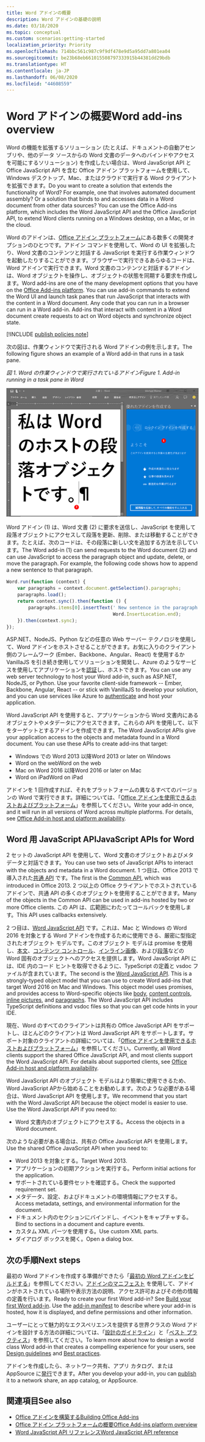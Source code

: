 ```yaml
---
title: Word アドインの概要
description: Word アドインの基礎の説明
ms.date: 03/18/2020
ms.topic: conceptual
ms.custom: scenarios:getting-started
localization_priority: Priority
ms.openlocfilehash: 714bbc561c987c9f9df478e9d5a95dd7a801ea04
ms.sourcegitcommit: be23b68eb661015508797333915b44381dd29bdb
ms.translationtype: HT
ms.contentlocale: ja-JP
ms.lasthandoff: 06/08/2020
ms.locfileid: "44608559"
---
```

# <a name="word-add-ins-overview"></a><span data-ttu-id="8fc06-103">Word アドインの概要</span><span class="sxs-lookup"><span data-stu-id="8fc06-103">Word add-ins overview</span></span>

<span data-ttu-id="8fc06-p101">Word の機能を拡張するソリューション (たとえば、ドキュメントの自動アセンブリや、他のデータ ソースからの Word 文書のデータへのバインドやアクセスを可能にするソリューション) を作成したい場合は、Word JavaScript API と Office JavaScript API を含む Office アドイン プラットフォームを使用して、Windows デスクトップ、Mac、またはクラウドで実行する Word クライアントを拡張できます。</span><span class="sxs-lookup"><span data-stu-id="8fc06-p101">Do you want to create a solution that extends the functionality of Word? For example, one that involves automated document assembly? Or a solution that binds to and accesses data in a Word document from other data sources? You can use the Office Add-ins platform, which includes the Word JavaScript API and the Office JavaScript API, to extend Word clients running on a Windows desktop, on a Mac, or in the cloud.</span></span>

<span data-ttu-id="8fc06-p102">Word のアドインは、[Office アドイン プラットフォーム](../overview/office-add-ins.md)にある数多くの開発オプションのひとつです。アドイン コマンドを使用して、Word の UI を拡張したり、Word 文書のコンテンツと対話する JavaScript を実行する作業ウィンドウを起動したりすることができます。ブラウザーで実行できるあらゆるコードは、Word アドインで実行できます。Word 文書のコンテンツと対話するアドインは、Word オブジェクトを操作し、オブジェクトの状態を同期する要求を作成します。</span><span class="sxs-lookup"><span data-stu-id="8fc06-p102">Word add-ins are one of the many development options that you have on the [Office Add-ins platform](../overview/office-add-ins.md). You can use add-in commands to extend the Word UI and launch task panes that run JavaScript that interacts with the content in a Word document. Any code that you can run in a browser can run in a Word add-in. Add-ins that interact with content in a Word document create requests to act on Word objects and synchronize object state.</span></span>

[!INCLUDE [publish policies note](../includes/note-publish-policies.md)]

<span data-ttu-id="8fc06-112">次の図は、作業ウィンドウで実行される Word アドインの例を示します。</span><span class="sxs-lookup"><span data-stu-id="8fc06-112">The following figure shows an example of a Word add-in that runs in a task pane.</span></span>

<span data-ttu-id="8fc06-113">*図 1. Word の作業ウィンドウで実行されているアドイン*</span><span class="sxs-lookup"><span data-stu-id="8fc06-113">*Figure 1. Add-in running in a task pane in Word*</span></span>

![Word の作業ウィンドウで実行されているアドイン](../images/word-add-in-show-host-client.png)

<span data-ttu-id="8fc06-p103">Word アドイン (1) は、Word 文書 (2) に要求を送信し、JavaScript を使用して段落オブジェクトにアクセスして段落を更新、削除、または移動することができます。たとえば、次のコードは、その段落に新しい文を追加する方法を示しています。</span><span class="sxs-lookup"><span data-stu-id="8fc06-p103">The Word add-in (1) can send requests to the Word document (2) and can use JavaScript to access the paragraph object and update, delete, or move the paragraph. For example, the following code shows how to append a new sentence to that paragraph.</span></span>

```js
Word.run(function (context) {
    var paragraphs = context.document.getSelection().paragraphs;
    paragraphs.load();
    return context.sync().then(function () {
        paragraphs.items[0].insertText(' New sentence in the paragraph.',
                                       Word.InsertLocation.end);
    }).then(context.sync);
});

```

<span data-ttu-id="8fc06-p104">ASP.NET、NodeJS、Python などの任意の Web サーバー テクノロジを使用して、Word アドインをホストさせることができます。お気に入りのクライアント側のフレームワーク (Ember、Backbone、Angular、React) を使用するか VanillaJS を引き続き使用してソリューションを開発し、Azure のようなサービスを使用してアプリケーションを[認証](../develop/overview-authn-authz.md)し、ホストできます。</span><span class="sxs-lookup"><span data-stu-id="8fc06-p104">You can use any web server technology to host your Word add-in, such as ASP.NET, NodeJS, or Python. Use your favorite client-side framework -- Ember, Backbone, Angular, React -- or stick with VanillaJS to develop your solution, and you can use services like Azure to [authenticate](../develop/overview-authn-authz.md) and host your application.</span></span>

<span data-ttu-id="8fc06-p105">Word JavaScript API を使用すると、アプリケーションから Word 文書内にあるオブジェクトやメタデータにアクセスできます。これらの API を使用して、以下をターゲットとするアドインを作成できます。</span><span class="sxs-lookup"><span data-stu-id="8fc06-p105">The Word JavaScript APIs give your application access to the objects and metadata found in a Word document. You can use these APIs to create add-ins that target:</span></span>

* <span data-ttu-id="8fc06-121">Windows での Word 2013 以降</span><span class="sxs-lookup"><span data-stu-id="8fc06-121">Word 2013 or later on Windows</span></span>
* <span data-ttu-id="8fc06-122">Word on the web</span><span class="sxs-lookup"><span data-stu-id="8fc06-122">Word on the web</span></span>
* <span data-ttu-id="8fc06-123">Mac on Word 2016 以降</span><span class="sxs-lookup"><span data-stu-id="8fc06-123">Word 2016 or later on Mac</span></span>
* <span data-ttu-id="8fc06-124">Word on iPad</span><span class="sxs-lookup"><span data-stu-id="8fc06-124">Word on iPad</span></span>

<span data-ttu-id="8fc06-p106">アドインを 1 回作成すれば、それをプラットフォームの異なるすべてのバージョンの Word で実行できます。詳細については、「[Office アドインを使用できるホストおよびプラットフォーム](../overview/office-add-in-availability.md)」を参照してください。</span><span class="sxs-lookup"><span data-stu-id="8fc06-p106">Write your add-in once, and it will run in all versions of Word across multiple platforms. For details, see [Office Add-in host and platform availability](../overview/office-add-in-availability.md).</span></span>

## <a name="javascript-apis-for-word"></a><span data-ttu-id="8fc06-127">Word 用 JavaScript API</span><span class="sxs-lookup"><span data-stu-id="8fc06-127">JavaScript APIs for Word</span></span>

<span data-ttu-id="8fc06-128">2 セットの JavaScript API を使用して、Word 文書のオブジェクトおよびメタデータと対話できます。</span><span class="sxs-lookup"><span data-stu-id="8fc06-128">You can use two sets of JavaScript APIs to interact with the objects and metadata in a Word document.</span></span> <span data-ttu-id="8fc06-129">1 つ目は、Office 2013 で導入された[共通 API](/javascript/api/office) です。</span><span class="sxs-lookup"><span data-stu-id="8fc06-129">The first is the [Common API](/javascript/api/office), which was introduced in Office 2013.</span></span> <span data-ttu-id="8fc06-130">2 つ以上の Office クライアントでホストされているアドインで、共通 API の多くのオブジェクトを使用することができます。</span><span class="sxs-lookup"><span data-stu-id="8fc06-130">Many of the objects in the Common API can be used in add-ins hosted by two or more Office clients.</span></span> <span data-ttu-id="8fc06-131">この API は、広範囲にわたってコールバックを使用します。</span><span class="sxs-lookup"><span data-stu-id="8fc06-131">This API uses callbacks extensively.</span></span>

<span data-ttu-id="8fc06-p108">2 つ目は、[Word JavaScript API](/javascript/api/word) です。これは、Mac と Windows の Word 2016 を対象とする Word アドインを作成するために使用できる、厳密に型指定されたオブジェクト モデルです。このオブジェクト モデルは promise を使用し、[本文](/javascript/api/word/word.body)、[コンテンツ コントロール](/javascript/api/word/word.contentcontrol)、[インライン画像](/javascript/api/word/word.inlinepicture)、および[段落](/javascript/api/word/word.paragraph)などの Word 固有のオブジェクトへのアクセスを提供します。Word JavaScript API には、IDE 内のコード ヒントを取得できるように、TypeScript の定義と vsdoc ファイルが含まれています。</span><span class="sxs-lookup"><span data-stu-id="8fc06-p108">The second is the [Word JavaScript API](/javascript/api/word). This is a strongly-typed object model that you can use to create Word add-ins that target Word 2016 on Mac and Windows. This object model uses promises, and provides access to Word-specific objects like [body](/javascript/api/word/word.body), [content controls](/javascript/api/word/word.contentcontrol), [inline pictures](/javascript/api/word/word.inlinepicture), and [paragraphs](/javascript/api/word/word.paragraph). The Word JavaScript API includes TypeScript definitions and vsdoc files so that you can get code hints in your IDE.</span></span>

<span data-ttu-id="8fc06-p109">現在、Word のすべてのクライアントは共有の Office JavaScript API をサポートし、ほとんどのクライアントは Word JavaScript API をサポートします。サポート対象のクライアントの詳細については、「[Office アドインを使用できるホストおよびプラットフォーム](../overview/office-add-in-availability.md)」を参照してください。</span><span class="sxs-lookup"><span data-stu-id="8fc06-p109">Currently, all Word clients support the shared Office JavaScript API, and most clients support the Word JavaScript API. For details about supported clients, see [Office Add-in host and platform availability](../overview/office-add-in-availability.md).</span></span>

<span data-ttu-id="8fc06-p110">Word JavaScript API のオブジェクト モデルはより簡単に使用できるため、Word JavaScript APから始めることをお勧めします。次のような必要がある場合は、Word JavaScript API を使用します。</span><span class="sxs-lookup"><span data-stu-id="8fc06-p110">We recommend that you start with the Word JavaScript API because the object model is easier to use. Use the Word JavaScript API if you need to:</span></span>

* <span data-ttu-id="8fc06-140">Word 文書内のオブジェクトにアクセスする。</span><span class="sxs-lookup"><span data-stu-id="8fc06-140">Access the objects in a Word document.</span></span>

<span data-ttu-id="8fc06-141">次のような必要がある場合は、共有の Office JavaScript API を使用します。</span><span class="sxs-lookup"><span data-stu-id="8fc06-141">Use the shared Office JavaScript API when you need to:</span></span>

* <span data-ttu-id="8fc06-142">Word 2013 を対象とする。</span><span class="sxs-lookup"><span data-stu-id="8fc06-142">Target Word 2013.</span></span>
* <span data-ttu-id="8fc06-143">アプリケーションの初期アクションを実行する。</span><span class="sxs-lookup"><span data-stu-id="8fc06-143">Perform initial actions for the application.</span></span>
* <span data-ttu-id="8fc06-144">サポートされている要件セットを確認する。</span><span class="sxs-lookup"><span data-stu-id="8fc06-144">Check the supported requirement set.</span></span>
* <span data-ttu-id="8fc06-145">メタデータ、設定、およびドキュメントの環境情報にアクセスする。</span><span class="sxs-lookup"><span data-stu-id="8fc06-145">Access metadata, settings, and environmental information for the document.</span></span>
* <span data-ttu-id="8fc06-146">ドキュメント内のセクションにバインドし、イベントをキャプチャする。</span><span class="sxs-lookup"><span data-stu-id="8fc06-146">Bind to sections in a document and capture events.</span></span>
* <span data-ttu-id="8fc06-147">カスタム XML パーツを使用する。</span><span class="sxs-lookup"><span data-stu-id="8fc06-147">Use custom XML parts.</span></span>
* <span data-ttu-id="8fc06-148">ダイアログ ボックスを開く。</span><span class="sxs-lookup"><span data-stu-id="8fc06-148">Open a dialog box.</span></span>

## <a name="next-steps"></a><span data-ttu-id="8fc06-149">次の手順</span><span class="sxs-lookup"><span data-stu-id="8fc06-149">Next steps</span></span>

<span data-ttu-id="8fc06-p111">最初の Word アドインを作成する準備ができたら「[最初の Word アドインをビルドする](word-add-ins.md)」を参照してください。[アドインのマニフェスト](../develop/add-in-manifests.md) を使用して、アドインがホストされている場所や表示方法の説明、アクセス許可およびその他の情報の定義を行います。</span><span class="sxs-lookup"><span data-stu-id="8fc06-p111">Ready to create your first Word add-in? See [Build your first Word add-in](word-add-ins.md). Use the [add-in manifest](../develop/add-in-manifests.md) to describe where your add-in is hosted, how it is displayed, and define permissions and other information.</span></span>

<span data-ttu-id="8fc06-153">ユーザーにとって魅力的なエクスペリエンスを提供する世界クラスの Word アドインを設計する方法の詳細については、「[設計のガイドライン](../design/add-in-design.md)」と「[ベスト プラクティス](../concepts/add-in-development-best-practices.md)」を参照してください。</span><span class="sxs-lookup"><span data-stu-id="8fc06-153">To learn more about how to design a world class Word add-in that creates a compelling experience for your users, see [Design guidelines](../design/add-in-design.md) and [Best practices](../concepts/add-in-development-best-practices.md).</span></span>

<span data-ttu-id="8fc06-154">アドインを作成したら、ネットワーク共有、アプリ カタログ、または AppSource に[発行](../publish/publish.md)できます。</span><span class="sxs-lookup"><span data-stu-id="8fc06-154">After you develop your add-in, you can [publish](../publish/publish.md) it to a network share, an app catalog, or AppSource.</span></span>

## <a name="see-also"></a><span data-ttu-id="8fc06-155">関連項目</span><span class="sxs-lookup"><span data-stu-id="8fc06-155">See also</span></span>

* [<span data-ttu-id="8fc06-156">Office アドインを構築する</span><span class="sxs-lookup"><span data-stu-id="8fc06-156">Building Office Add-ins</span></span>](../overview/office-add-ins-fundamentals.md)
* [<span data-ttu-id="8fc06-157">Office アドイン プラットフォームの概要</span><span class="sxs-lookup"><span data-stu-id="8fc06-157">Office Add-ins platform overview</span></span>](../overview/office-add-ins.md)
* [<span data-ttu-id="8fc06-158">Word JavaScript API リファレンス</span><span class="sxs-lookup"><span data-stu-id="8fc06-158">Word JavaScript API reference</span></span>](../reference/overview/word-add-ins-reference-overview.md)
